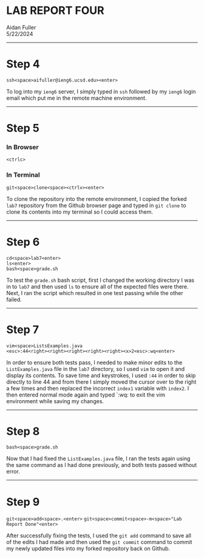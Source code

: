 # LAB REPORT FOUR
Aidan Fuller <br> 5/22/2024

---

# Step 4

`ssh<space>aifuller@ieng6.ucsd.edu><enter>` 

To log into my `ieng6` server, I simply typed in `ssh` followed by my `ieng6` login email which put me in the remote machine environment. 

---

# Step 5
### In Browser
`<ctrlc>` 
### In Terminal
`git<space>clone<space><ctrlv><enter>`

To clone the repository into the remote environment, I copied the forked `lab7` repository from the Github browser page and typed in `git clone` to clone its contents into my terminal so I could access them. 

---

# Step 6

`cd<space>lab7<enter>` <br>
`ls<enter>` <br>
`bash<space>grade.sh`

To test the `grade.sh` bash script, first I changed the working directory I was in to `lab7` and then used `ls` to ensure all of the expected files were there. Next, I ran the script which resulted in one test passing while the other failed.

---

# Step 7
`vim<space>ListsExamples.java` <br>
`<esc>:44<right><right><right><right><right><x>2<esc>:wq<enter>`

In order to ensure both tests pass, I needed to make minor edits to the `ListExamples.java` file in the `lab7` directory, so I used `vim` to open it and display its contents. To save time and keystrokes, I used `:44` in order to skip directly to line 44 and from there I simply moved the cursor over to the right a few times and then replaced the incorrect `index1` variable with `index2`. I then entered normal mode again and typed `:wq: to exit the vim environment while saving my changes.

---

# Step 8
`bash<space>grade.sh`

Now that I had fixed the `ListExamples.java` file, I ran the tests again using the same command as I had done previously, and both tests passed without error.

---

# Step 9
`git<space>add<space>.<enter>`
`git<space>commit<space>-m<space>"Lab Report Done"<enter>`

After successfully fixing the tests, I used the `git add` command to save all of the edits I had made and then used the `git commit` command to commit my newly updated files into my forked repository back on Github. 
